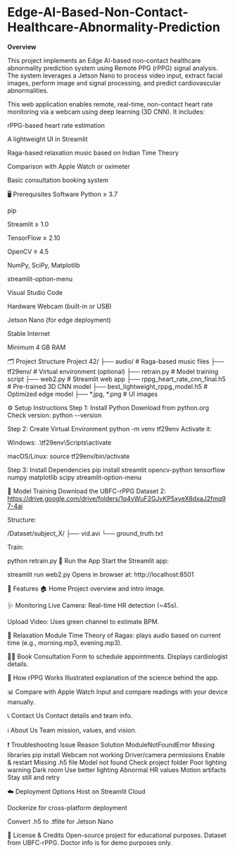# Edge-AI-Based-Non-Contact-Healthcare-Abnormality-Prediction
**Overview**

This project implements an Edge AI-based non-contact healthcare abnormality prediction system using Remote PPG (rPPG) signal analysis. The system leverages a Jetson Nano to process video input, extract facial images, perform image and signal processing, and predict cardiovascular abnormalities.

This web application enables remote, real-time, non-contact heart rate monitoring via a webcam using deep learning (3D CNN). It includes:

rPPG-based heart rate estimation

A lightweight UI in Streamlit

Raga-based relaxation music based on Indian Time Theory

Comparison with Apple Watch or oximeter

Basic consultation booking system

🖥️ Prerequisites
Software
Python ≥ 3.7

pip

Streamlit ≥ 1.0

TensorFlow ≥ 2.10

OpenCV ≥ 4.5

NumPy, SciPy, Matplotlib

streamlit-option-menu

Visual Studio Code

Hardware
Webcam (built-in or USB)

Jetson Nano (for edge deployment)

Stable Internet

Minimum 4 GB RAM

🗂️ Project Structure
 Project 42/
├── audio/                         # Raga-based music files
├── tf29env/                      # Virtual environment (optional)
├── retrain.py                    # Model training script
├── web2.py                       # Streamlit web app
├── rppg_heart_rate_cnn_final.h5  # Pre-trained 3D CNN model
├── best_lightweight_rppg_model.h5 # Optimized edge model
├── *.jpg, *.png                  # UI images

⚙️ Setup Instructions
Step 1: Install Python
Download from python.org
Check version: python --version

Step 2: Create Virtual Environment
python -m venv tf29env
Activate it:

Windows: .\tf29env\Scripts\activate

macOS/Linux: source tf29env/bin/activate

Step 3: Install Dependencies
pip install streamlit opencv-python tensorflow numpy matplotlib scipy streamlit-option-menu

🧠 Model Training 
Download the UBFC-rPPG Dataset 2:
https://drive.google.com/drive/folders/1q4vWuF2GJvKP5xyeX8dxaJ2fmq97-4ai 

Structure:

/Dataset/subject_X/
├── vid.avi
└── ground_truth.txt


Train:

python retrain.py
🚀 Run the App
Start the Streamlit app:

streamlit run web2.py
Opens in browser at: http://localhost:8501

🧩 Features
🏠 Home
Project overview and intro image.

🩺 Monitoring
Live Camera: Real-time HR detection (~45s).

Upload Video: Uses green channel to estimate BPM.

🎵 Relaxation Module
Time Theory of Ragas: plays audio based on current time (e.g., morning.mp3, evening.mp3).

👨‍⚕️ Book Consultation
Form to schedule appointments. Displays cardiologist details.

🧠 How rPPG Works
Illustrated explanation of the science behind the app.

📊 Compare with Apple Watch
Input and compare readings with your device manually.

📞 Contact Us
Contact details and team info.

ℹ️ About Us
Team mission, values, and vision.

❗ Troubleshooting
Issue	Reason	Solution
ModuleNotFoundError	Missing libraries	pip install <package>
Webcam not working	Driver/camera permissions	Enable & restart
Missing .h5 file	Model not found	Check project folder
Poor lighting warning	Dark room	Use better lighting
Abnormal HR values	Motion artifacts	Stay still and retry

☁️ Deployment Options
Host on Streamlit Cloud

Dockerize for cross-platform deployment

Convert .h5 to .tflite for Jetson Nano

📝 License & Credits
Open-source project for educational purposes.
Dataset from UBFC-rPPG.
Doctor info is for demo purposes only.








